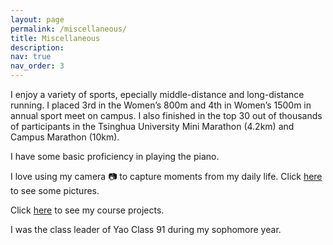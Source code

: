 ```yaml
---
layout: page
permalink: /miscellaneous/
title: Miscellaneous
description:
nav: true
nav_order: 3
---
```


I enjoy a variety of sports, epecially middle-distance and long-distance running. I placed 3rd in the Women’s 800m and 4th in Women’s 1500m in annual sport meet on campus. I also finished in the top 30 out of thousands of participants in the Tsinghua University Mini Marathon (4.2km) and Campus Marathon (10km).

I have some basic proficiency in playing the piano.

I love using my camera :camera: to capture moments from my daily life. Click [here](../blog) to see some pictures.

Click [here](../projects) to see my course projects.

I was the class leader of Yao Class 91 during my sophomore year.